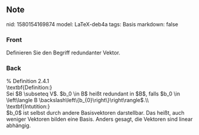 ## Note
nid: 1580154169874
model: LaTeX-deb4a
tags: Basis
markdown: false

### Front
Definieren Sie den Begriff redundanter Vektor.

### Back
<div>% Definition 2.4.1</div><div>\textbf{Definition:}</div><div>
</div>Sei $B \subseteq V$.  <span>$b_0 \in B$ heißt redundant in $B$, falls $b_0 \in \left\langle B \backslash\left\{b_{0}\right\}\right\rangle$.\\</span><div><span>
</span></div><div>\textbf{Intutition:}</div><div>
</div><div>$b_0$ ist selbst durch andere Basisvektoren darstellbar. Das heißt, auch weniger Vektoren bilden eine Basis. Anders gesagt, die Vektoren sind linear abhängig. </div><div><span>
</span></div>
